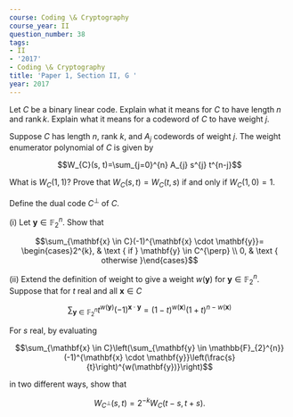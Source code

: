 ```yaml
---
course: Coding \& Cryptography
course_year: II
question_number: 38
tags:
- II
- '2017'
- Coding \& Cryptography
title: 'Paper 1, Section II, G '
year: 2017
---
```




Let $C$ be a binary linear code. Explain what it means for $C$ to have length $n$ and $\operatorname{rank} k$. Explain what it means for a codeword of $C$ to have weight $j$.

Suppose $C$ has length $n$, rank $k$, and $A_{j}$ codewords of weight $j$. The weight enumerator polynomial of $C$ is given by

$$W_{C}(s, t)=\sum_{j=0}^{n} A_{j} s^{j} t^{n-j}$$

What is $W_{C}(1,1) ?$ Prove that $W_{C}(s, t)=W_{C}(t, s)$ if and only if $W_{C}(1,0)=1$.

Define the dual code $C^{\perp}$ of $C$.

(i) Let $\mathbf{y} \in \mathbb{F}_{2}^{n}$. Show that

$$\sum_{\mathbf{x} \in C}(-1)^{\mathbf{x} \cdot \mathbf{y}}= \begin{cases}2^{k}, & \text { if } \mathbf{y} \in C^{\perp} \\ 0, & \text { otherwise }\end{cases}$$

(ii) Extend the definition of weight to give a weight $w(\mathbf{y})$ for $\mathbf{y} \in \mathbb{F}_{2}^{n}$. Suppose that for $t$ real and all $\mathbf{x} \in C$

$$\sum_{\mathbf{y} \in \mathbb{F}_{2}^{n}} t^{w(\mathbf{y})}(-1)^{\mathbf{x} \cdot \mathbf{y}}=(1-t)^{w(\mathbf{x})}(1+t)^{n-w(\mathbf{x})}$$

For $s$ real, by evaluating

$$\sum_{\mathbf{x} \in C}\left(\sum_{\mathbf{y} \in \mathbb{F}_{2}^{n}}(-1)^{\mathbf{x} \cdot \mathbf{y}}\left(\frac{s}{t}\right)^{w(\mathbf{y})}\right)$$

in two different ways, show that

$$W_{C^{\perp}}(s, t)=2^{-k} W_{C}(t-s, t+s) .$$